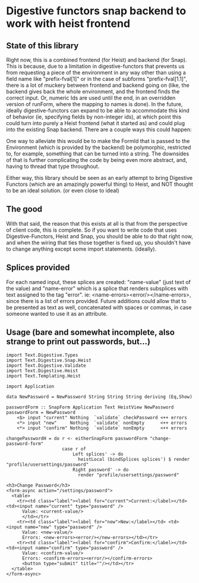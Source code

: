 # Digestive functors snap backend to work with heist frontend



## State of this library

Right now, this is a combined frontend (for Heist) and backend (for Snap). This is because, due to a limitation in digestive-functors that prevents us from requesting a piece of the environment in any way other than using a field name like "prefix-fval[1]" or in the case of subforms "prefix-fval[1.1]", there is a lot of muckery between frontend and backend going on (like, the backend gives back the whole environment, and the frontend finds the correct input. Or, numeric Ids are used until the end, in an overridden version of runForm, where the mapping to names is done). In the future, ideally digestive-functors can expand to be able to accommodate this kind of behavior (ie, specifying fields by non-integer ids), at which point this could turn into purely a Heist frontend (what it started as) and could plug into the existing Snap backend. There are a couple ways this could happen:

One way to alleviate this would be to make the FormId that is passed to the Environment (which is provided by the backend) be polymorphic, restricted to, for example, something that can be turned into a string. The downsides of that is further complicating the code by being even more abstract, and, having to thread that type throughout.

Either way, this library should be seen as an early attempt to bring Digestive Functors (which are an amazingly powerful thing) to Heist, and NOT thought to be an ideal solution. (or even close to ideal)

## The good

With that said, the reason that this exists at all is that from the perspective of client code, this is complete. So if you want to write code that uses Digestive-Functors, Heist and Snap, you should be able to do that right now, and when the wiring that ties those together is fixed up, you shouldn't have to change anything except some import statements. (ideally).

## Splices provided

For each named input, these splices are created: "name-value" (just text of the value) and "name-error" which is a splice that renders subsplices with text assigned to the tag "error". ie: \<name-errors\>\<error/\>\</name-errors\>, since there is a list of errors provided. Future additions could allow that to be presented as text as well, concatenated with spaces or commas, in case someone wanted to use it as an attribute.

## Usage (bare and somewhat incomplete, also strange to print out passwords, but...)
    import Text.Digestive.Types
    import Text.Digestive.Snap.Heist
    import Text.Digestive.Validate
    import Text.Digestive.Heist
    import Text.Templating.Heist
    
    import Application
    
    data NewPassword = NewPassword String String String deriving (Eq,Show)
    
    passwordForm :: SnapForm Application Text HeistView NewPassword
    passwordForm = NewPassword
        <$> input "current" Nothing  `validate` checkPassword <++ errors
        <*> input "new"     Nothing  `validate` nonEmpty      <++ errors
        <*> input "confirm" Nothing  `validate` nonEmpty      <++ errors
        
    changePasswordH = do r <- eitherSnapForm passwordForm "change-password-form"
                         case r of
                             Left splices' -> do
                               heistLocal (bindSplices splices') $ render "profile/usersettings/password"
                             Right password' -> do
                               render "profile/usersettings/password"

    <h3>Change Password</h3>
    <form-async action="/settings/password">
      <table>
        <tr><td class="label"><label for="current">Current:</label></td> <td><input name="current" type="password" />
          Value: <current-value/>
          </td></tr>
        <tr><td class="label"><label for="new">New:</label></td> <td><input name="new" type="password" />
          Value: <new-value/>
          Errors: <new-errors><error/></new-errors></td></tr>
        <tr><td class="label"><label for="confirm">Confirm:</label></td> <td><input name="confirm" type="password" />
          Value: <confirm-value/>
          Errors: <confirm-errors><error/></confirm-errors>
          <button type="submit" title=""/></td></tr>
      </table>
    </form-async>

